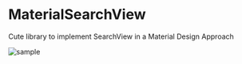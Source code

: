 # MaterialSearchView

Cute library to implement SearchView in a Material Design Approach

![sample](https://www.dropbox.com/s/0ga3x74l7zfylor/video2gif_20181209_132210.gif?dl=0)
